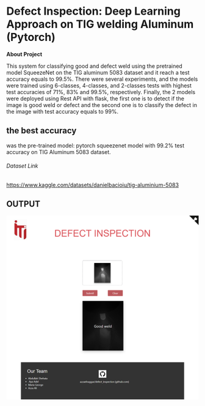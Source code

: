# Defect Inspection: Deep Learning Approach on TIG welding Aluminum (Pytorch)
**About Project**

This system for classifying good and defect weld using the pretrained model SqueezeNet on the TIG aluminum 5083 dataset and 
it reach a test accuracy equals to 99.5%. There were several experiments, and the models were trained using 6-classes, 4-classes,
and 2-classes tests with highest test accuracies of 71%, 83% and 99.5%, respectively. 
Finally, the 2 models were deployed using Rest API with flask, 
the first one is to detect if the image is good weld or defect and the second one is to classify the defect in 
the image with test accuracy equals to 99%.

## the best accuracy

was the pre-trained model: pytorch squeezenet model with 99.2% test accuracy on TIG Aluminum 5083 dataset.

###### Dataset Link

https://www.kaggle.com/datasets/danielbacioiu/tig-aluminium-5083

## OUTPUT
![alt text](https://github.com/aeshahta/DefectInspection/blob/main/output.png?raw=true)



